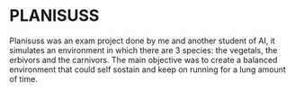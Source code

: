 # PLANISUSS
Planisuss was an exam project done by me and another student of AI, it simulates an environment in which there are 3 species: the vegetals, the erbivors and the carnivors. The main objective was to create a balanced environment that could self sostain and keep on running for a lung amount of time.
